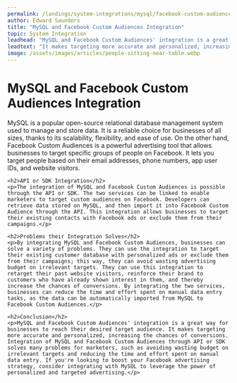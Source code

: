 ```yaml
---
permalink: /landings/system-integrations/mysql/facebook-custom-audiences
author: Edward Saunders
title: "MySQL and Facebook Custom Audiences Integration"
topic: System Integration
leadhead: "MySQL and Facebook Custom Audiences' integration is a great way for businesses to reach their desired target audience"
leadtext: "It makes targeting more accurate and personalized, increasing the chances of conversions. Integration of MySQL and Facebook Custom Audiences through API or SDK solves many problems for marketers, such as avoiding wasting budget on irrelevant targets and reducing the time and effort spent on manual data entry. If you're looking to boost your Facebook advertising strategy, consider integrating with MySQL to leverage the power of personalized and targeted advertising."
image: /assets/images/articles/people-sitting-near-table.webp
---
```

<div class="arttext">	<h1>MySQL and Facebook Custom Audiences Integration</h1>
	<p>MySQL is a popular open-source relational database management system used to manage and store data. It is a reliable choice for businesses of all sizes, thanks to its scalability, flexibility, and ease of use. On the other hand, Facebook Custom Audiences is a powerful advertising tool that allows businesses to target specific groups of people on Facebook. It lets you target people based on their email addresses, phone numbers, app user IDs, and website visitors.</p>

	<h2>API or SDK Integration</h2>
	<p>The integration of MySQL and Facebook Custom Audiences is possible through the API or SDK. The two services can be linked to enable marketers to target custom audiences on Facebook. Developers can retrieve data stored on MySQL, and then import it into Facebook Custom Audience through the API. This integration allows businesses to target their existing contacts with Facebook ads or exclude them from their campaigns.</p>

	<h2>Problems their Integration Solves</h2>
	<p>By integrating MySQL and Facebook Custom Audiences, businesses can solve a variety of problems. They can use the integration to target their existing customer database with personalized ads or exclude them from their campaigns; this way, they can avoid wasting advertising budget on irrelevant targets. They can use this integration to retarget their past website visitors, reinforce their brand to customers who have already shown interest in them, and thereby increase the chances of conversions. By integrating the two services, businesses can reduce the time and effort spent on manual data entry tasks, as the data can be automatically imported from MySQL to Facebook Custom Audiences.</p>

	<h2>Conclusion</h2>
	<p>MySQL and Facebook Custom Audiences' integration is a great way for businesses to reach their desired target audience. It makes targeting more accurate and personalized, increasing the chances of conversions. Integration of MySQL and Facebook Custom Audiences through API or SDK solves many problems for marketers, such as avoiding wasting budget on irrelevant targets and reducing the time and effort spent on manual data entry. If you're looking to boost your Facebook advertising strategy, consider integrating with MySQL to leverage the power of personalized and targeted advertising.</p>

</div>